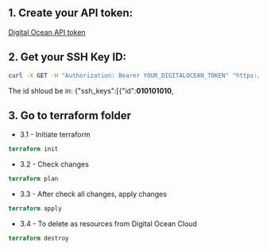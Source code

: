 ## 1. Create your API token:
[Digital Ocean API token](https://cloud.digitalocean.com/account/api/tokens)

## 2. Get your SSH Key ID:
```bash
curl -X GET -H "Authorization: Bearer YOUR_DIGITALOCEAN_TOKEN" "https://api.digitalocean.com/v2/account/keys"
```
The id shloud be in: {"ssh_keys":[{"id":__010101010__,

## 3. Go to terraform folder
* 3.1 - Initiate terraform
```tf
terraform init
```
* 3.2 - Check changes
```tf
terraform plan
```
* 3.3 - After check all changes, apply changes
```tf
terraform apply
```
* 3.4 - To delete as resources from Digital Ocean Cloud
```tf
terraform destroy
```
